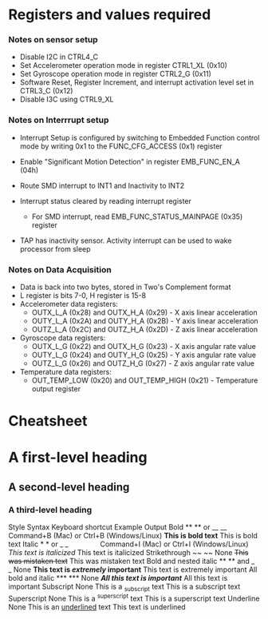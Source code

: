 # Registers and values required


### Notes on sensor setup
- Disable I2C in CTRL4_C
- Set Accelerometer operation mode in register CTRL1_XL (0x10)
- Set Gyroscope operation mode in register CTRL2_G (0x11)
- Software Reset, Register Increment, and interrupt activation level set in CTRL3_C (0x12)
- Disable I3C using CTRL9_XL



### Notes on Interrrupt setup
- Interrupt Setup is configured by switching to Embedded Function control mode by writing 0x1 to the FUNC_CFG_ACCESS (0x1) register
- Enable "Significant Motion Detection" in register EMB_FUNC_EN_A (04h)
- Route SMD interrupt to INT1 and Inactivity to INT2

- Interrupt status cleared by reading interrupt register
    - For SMD interrupt, read EMB_FUNC_STATUS_MAINPAGE (0x35) register
- TAP has inactivity sensor. Activity interrupt can be used to wake processor from sleep


### Notes on Data Acquisition
- Data is back into two bytes, stored in Two's Complement format
- L register is bits 7-0, H register is 15-8
- Accelerometer data registers:
    - OUTX_L_A (0x28) and OUTX_H_A (0x29) - X axis linear acceleration
    - OUTY_L_A (0x2A) and OUTY_H_A (0x2B) - Y axis linear acceleration
    - OUTZ_L_A (0x2C) and OUTZ_H_A (0x2D) - Z axis linear acceleration
- Gyroscope data registers:
    - OUTX_L_G (0x22) and OUTX_H_G (0x23) - X axis angular rate value
    - OUTY_L_G (0x24) and OUTY_H_G (0x25) - Y axis angular rate value
    - OUTZ_L_G (0x26) and OUTZ_H_G (0x27) - Z axis angular rate value
- Temperature data registers:
    - OUT_TEMP_LOW (0x20) and OUT_TEMP_HIGH (0x21) - Temperature output register


# Cheatsheet

# A first-level heading
## A second-level heading
### A third-level heading


Style	Syntax	Keyboard shortcut	Example	Output
Bold	** ** or __ __	Command+B (Mac) or Ctrl+B (Windows/Linux)	**This is bold text**	This is bold text
Italic	* * or _ _     	Command+I (Mac) or Ctrl+I (Windows/Linux)	_This text is italicized_	This text is italicized
Strikethrough	~~ ~~	None	~~This was mistaken text~~	This was mistaken text
Bold and nested italic	** ** and _ _	None	**This text is _extremely_ important**	This text is extremely important
All bold and italic	*** ***	None	***All this text is important***	All this text is important
Subscript	<sub> </sub>	None	This is a <sub>subscript</sub> text	This is a subscript text
Superscript	<sup> </sup>	None	This is a <sup>superscript</sup> text	This is a superscript text
Underline	<ins> </ins>	None	This is an <ins>underlined</ins> text	This text is underlined